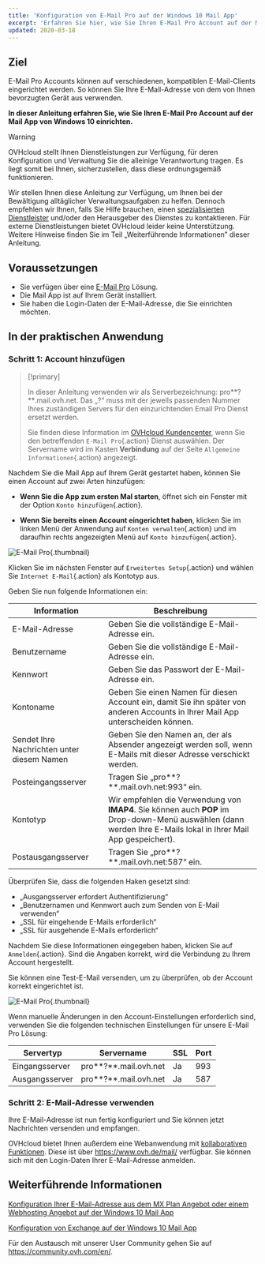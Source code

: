 ```yaml
---
title: 'Konfiguration von E-Mail Pro auf der Windows 10 Mail App'
excerpt: 'Erfahren Sie hier, wie Sie Ihren E-Mail Pro Account auf der Mail App von Windows 10 einrichten'
updated: 2020-03-18
---
```


## Ziel

E-Mail Pro Accounts können auf verschiedenen, kompatiblen E-Mail-Clients eingerichtet werden. So können Sie Ihre E-Mail-Adresse von dem von Ihnen bevorzugten Gerät aus verwenden.

**In dieser Anleitung erfahren Sie, wie Sie Ihren E-Mail Pro Account auf der Mail App von Windows 10 einrichten.**

> [!warning]
>OVHcloud stellt Ihnen Dienstleistungen zur Verfügung, für deren Konfiguration und Verwaltung Sie die alleinige Verantwortung tragen. Es liegt somit bei Ihnen, sicherzustellen, dass diese ordnungsgemäß funktionieren.
>
>Wir stellen Ihnen diese Anleitung zur Verfügung, um Ihnen bei der Bewältigung alltäglicher Verwaltungsaufgaben zu helfen. Dennoch empfehlen wir Ihnen, falls Sie Hilfe brauchen, einen [spezialisierten Dienstleister](https://partner.ovhcloud.com/de/directory/) und/oder den Herausgeber des Dienstes zu kontaktieren. Für externe Dienstleistungen bietet OVHcloud leider keine Unterstützung. Weitere Hinweise finden Sie im Teil „Weiterführende Informationen” dieser Anleitung.
>

## Voraussetzungen

- Sie verfügen über eine [E-Mail Pro](/links/web/email-pro) Lösung.
- Die Mail App ist auf Ihrem Gerät installiert.
- Sie haben die Login-Daten der E-Mail-Adresse, die Sie einrichten möchten.

## In der praktischen Anwendung

### Schritt 1: Account hinzufügen

> [!primary]
>
> In dieser Anleitung verwenden wir als Serverbezeichnung: pro**?**.mail.ovh.net. Das „?“ muss mit der jeweils passenden Nummer Ihres zuständigen Servers für den einzurichtenden Email Pro Dienst ersetzt werden.
> 
> Sie finden diese Information im [OVHcloud Kundencenter](/links/manager), wenn Sie den betreffenden `E-Mail Pro`{.action} Dienst auswählen. Der Servername wird im Kasten **Verbindung** auf der Seite `Allgemeine Informationen`{.action} angezeigt.
>

Nachdem Sie die Mail App auf Ihrem Gerät gestartet haben, können Sie einen Account auf zwei Arten hinzufügen:

- **Wenn Sie die App zum ersten Mal starten**, öffnet sich ein Fenster mit der Option `Konto hinzufügen`{.action}.

- **Wenn Sie bereits einen Account eingerichtet haben**, klicken Sie im linken Menü der Anwendung auf `Konten verwalten`{.action} und im daraufhin rechts angezeigten Menü auf `Konto hinzufügen`{.action}.

![E-Mail Pro](images/configuration-mail-windows-step1.png){.thumbnail}

Klicken Sie im nächsten Fenster auf `Erweitertes Setup`{.action} und wählen Sie `Internet E-Mail`{.action} als Kontotyp aus.

Geben Sie nun folgende Informationen ein:

|Information|Beschreibung|
|---|---|
|E-Mail-Adresse|Geben Sie die vollständige E-Mail-Adresse ein.|
|Benutzername|Geben Sie die vollständige E-Mail-Adresse ein.|
|Kennwort|Geben Sie das Passwort der E-Mail-Adresse ein.|
|Kontoname|Geben Sie einen Namen für diesen Account ein, damit Sie ihn später von anderen Accounts in Ihrer Mail App unterscheiden können.|
|Sendet Ihre Nachrichten unter diesem Namen|Geben Sie den Namen an, der als Absender angezeigt werden soll, wenn E-Mails mit dieser Adresse verschickt werden.|
|Posteingangsserver|Tragen Sie „pro**?**.mail.ovh.net:993“ ein.|
|Kontotyp|Wir empfehlen die Verwendung von **IMAP4**. Sie können auch **POP** im Drop-down-Menü auswählen (dann werden Ihre E-Mails lokal in Ihrer Mail App gespeichert).|
|Postausgangsserver|Tragen Sie „pro**?**.mail.ovh.net:587“ ein.|

Überprüfen Sie, dass die folgenden Haken gesetzt sind:

- „Ausgangsserver erfordert Authentifizierung“
- „Benutzernamen und Kennwort auch zum Senden von E-Mail verwenden“
- „SSL für eingehende E-Mails erforderlich“
- „SSL für ausgehende E-Mails erforderlich“

Nachdem Sie diese Informationen eingegeben haben, klicken Sie auf `Anmelden`{.action}. Sind die Angaben korrekt, wird die Verbindung zu Ihrem Account hergestellt.

Sie können eine Test-E-Mail versenden, um zu überprüfen, ob der Account korrekt eingerichtet ist.

![E-Mail Pro](images/configuration-mail-windows-step2.png){.thumbnail}

Wenn manuelle Änderungen in den Account-Einstellungen erforderlich sind, verwenden Sie die folgenden technischen Einstellungen für unsere E-Mail Pro Lösung:

|Servertyp|Servername|SSL|Port|
|---|---|---|---|
|Eingangsserver|pro**?**.mail.ovh.net|Ja|993|
|Ausgangsserver|pro**?**.mail.ovh.net|Ja|587|

### Schritt 2: E-Mail-Adresse verwenden

Ihre E-Mail-Adresse ist nun fertig konfiguriert und Sie können jetzt Nachrichten versenden und empfangen.

OVHcloud bietet Ihnen außerdem eine Webanwendung mit [kollaborativen Funktionen](/links/web/emails). Diese ist über <https://www.ovh.de/mail/> verfügbar. Sie können sich mit den Login-Daten Ihrer E-Mail-Adresse anmelden.

## Weiterführende Informationen

[Konfiguration Ihrer E-Mail-Adresse aus dem MX Plan Angebot oder einem Webhosting Angebot auf der Windows 10 Mail App](/pages/web_cloud/email_and_collaborative_solutions/mx_plan/how_to_configure_windows_10)

[Konfiguration von Exchange auf der Windows 10 Mail App](/pages/web_cloud/email_and_collaborative_solutions/microsoft_exchange/how_to_configure_windows_10)

Für den Austausch mit unserer User Community gehen Sie auf <https://community.ovh.com/en/>.
